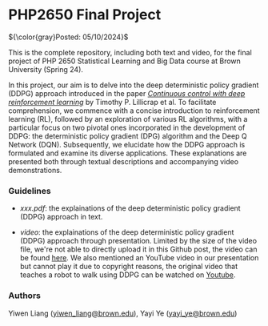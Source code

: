 # PHP2650 Final Project

${\color{gray}Posted: 05/10/2024}$

This is the complete repository, including both text and video, for the final project of PHP 2650 Statistical Learning and Big Data course at Brown University (Spring 24).

In this project, our aim is to delve into the deep deterministic policy gradient (DDPG) approach introduced in the paper [*Continuous control with deep reinforcement learning*](https://arxiv.org/abs/1509.02971) by Timothy P. Lillicrap et al. To facilitate comprehension, we commence with a concise introduction to reinforcement learning (RL), followed by an exploration of various RL algorithms, with a particular focus on two pivotal ones incorporated in the development of DDPG: the deterministic policy gradient (DPG) algorithm and the Deep Q Network (DQN). Subsequently, we elucidate how the DDPG approach is formulated and examine its diverse applications. These explanations are presented both through textual descriptions and accompanying video demonstrations.

### Guidelines

* *xxx.pdf*: the explainations of the deep deterministic policy gradient (DDPG) approach in text.

* *video*: the explainations of the deep deterministic policy gradient (DDPG) approach through presentation. Limited by the size of the video file, we're not able to directly upload it in this Github post, the video can be found [here](https://drive.google.com/file/d/1TZLXkOSE62LYvV1SI7H1rE8Ym7c5YzLn/view?usp=drive_link). We also mentioned an YouTube video in our presentation but cannot play it due to copyright reasons, the original video that teaches a robot to walk using DDPG can be watched on [Youtube](https://www.youtube.com/watch?v=TEFXp2Ro-10).

### Authors

Yiwen Liang (yiwen_liang@brown.edu), Yayi Ye (yayi_ye@brown.edu)

